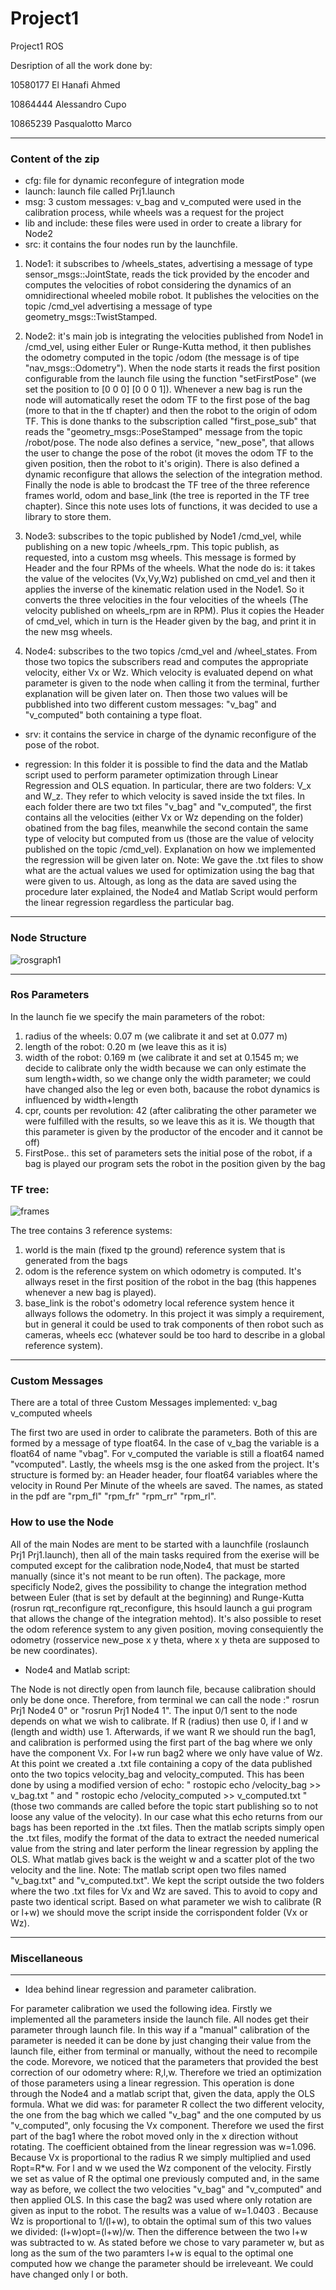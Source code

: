 # Project1

Project1 ROS

Desription of all the work done by:

10580177 El Hanafi Ahmed

10864444 Alessandro Cupo

10865239 Pasqualotto Marco 
***
### Content of the zip

- cfg: file for dynamic reconfegure of integration mode
- launch: launch file called Prj1.launch
- msg: 3 custom messages: v_bag and v_computed were used in the calibration process, while wheels was a request for the project
- lib and include: these files were used in order to create a library for Node2
- src: it contains the four nodes run by the launchfile. 

1) Node1: it subscribes to /wheels_states, advertising a message of type sensor_msgs::JointState, reads the tick provided by the encoder and computes the velocities of robot considering the dynamics of an omnidirectional wheeled mobile robot. It publishes the velocities on the topic /cmd_vel advertising a message of type geometry_msgs::TwistStamped.


2) Node2: it's main job is integrating the velocities published from Node1 in /cmd_vel, using either Euler or Runge-Kutta method, it then publishes the odometry computed in the topic /odom (the message is of tipe "nav_msgs::Odometry").
When the node starts it reads the first position configurable from the launch file using the function "setFirstPose" (we set the position to [0 0 0] [0 0 0 1]).
Whenever a new bag is run the node will automatically reset the odom TF to the first pose of the bag (more to that in the tf chapter) and then the robot to the origin of odom TF. This is done thanks to the subscription called "first_pose_sub" that reads the "geometry_msgs::PoseStamped" message from the topic /robot/pose.
The node also defines a service, "new_pose", that allows the user to change the pose of the robot (it moves the odom TF to the given position, then the robot to it's origin).
There is also defined a dynamic reconfigure that allows the selection of the integration method.
Finally the node is able to brodcast the TF tree of the three reference frames world, odom and base_link (the tree is reported in the TF tree chapter).
Since this note uses lots of functions, it was decided to use a library to store them.

3) Node3: subscribes to the topic published by Node1 /cmd_vel, while publishing on a new topic /wheels_rpm. This topic publish, as requested, into a custom msg wheels. This message is formed by Header and the four RPMs of the wheels. What the node do is: it takes the value of the velocites (Vx,Vy,Wz) published on cmd_vel and then it applies the inverse of the kinematic relation used in the Node1. So it converts the three velocities in the four velocities of the wheels (The velocity published on wheels_rpm are in RPM). Plus it copies the Header of cmd_vel, which in turn is the Header given by the bag, and print it in the new msg wheels.

4) Node4: subscribes to the two topics /cmd_vel and /wheel_states. From those two topics the subscribers read and computes the appropriate velocity, either Vx or Wz. Which velocity is evaluated depend on what parameter is given to the node when calling it from the terminal, further explanation will be given later on. Then those two values will be pubblished into two different custom messages: "v_bag" and "v_computed" both containing a type float. 

- srv: it contains the service in charge of the dynamic reconfigure of the pose of the robot.

- regression: In this folder it is possible to find the data and the Matlab script used to perform parameter optimization through Linear Regression and OLS equation. In particular, there are two folders: V_x and W_z. They refer to which velocity is saved inside the txt files. In each folder there are two txt files "v_bag" and "v_computed", the first contains all the velocities (either Vx or Wz depending on the folder) obatined from the bag files, meanwhile the second contain the same type of velocity but computed from us (those are the value of velocity published on the topic /cmd_vel). Explanation on how we implemented the regression will be given later on.
Note: We gave the .txt files to show what are the actual values we used for optimization using the bag that were given to us. Altough, as long as the data are saved using the procedure later explained, the Node4 and Matlab Script would perform the linear regression regardless the particular bag.

***
### Node Structure

![rosgraph1](https://user-images.githubusercontent.com/89984587/167246375-444e91f5-06f4-4803-877a-664e29af8367.png)


***

### Ros Parameters
In the launch fie we specify the main parameters of the robot:
1) radius of the wheels: 0.07 m (we calibrate it and set at 0.077 m)
2) length of the robot: 0.20 m (we leave this as it is)
3) width of the robot: 0.169 m (we calibrate it and set at 0.1545 m; we decide to calibrate only the width because we can only estimate the sum length+width, so we change only the width parameter; we could have changed also the leg or even both, bacause the robot dynamics is influenced by width+length
4) cpr, counts per revolution: 42 (after calibrating the other parameter we were fulfilled with the results, so we leave this as it is. We thougth that this parameter is given by the productor of the encoder and it cannot be off)
5) FirstPose.. this set of parameters sets the initial pose of the robot, if a bag is played our program sets the robot in the position given by the bag

### TF tree:
![frames](https://user-images.githubusercontent.com/89984587/167246068-7d34fe49-a8a9-4d9f-af66-2e3ac8182a07.png)

The tree contains 3 reference systems:
 1) world is the main (fixed tp the ground) reference system that is generated from the bags
 2) odom is the reference system on which odometry is computed. It's allways reset in the first position of the robot in the bag (this happenes whenever a new bag is played).
 3) base_link is the robot's odometry local reference system hence it allways follows the odometry. In this project it was simply a requirement, but in general it could be used to trak components of then robot such as cameras, wheels ecc (whatever sould be too hard to describe in a global reference system).
 ***
 
### Custom Messages

There are a total of three Custom Messages implemented:
v_bag 
v_computed
wheels

The first two are used in order to calibrate the parameters. Both of this are formed by a message of type float64. In the case of v_bag the variable is a float64 of name "vbag". For v_computed the variable is still a float64 named "vcomputed".
Lastly, the wheels msg is the one asked from the project. It's structure is formed by: an Header header, four float64 variables where the velocity in Round Per Minute of the wheels are saved. The names, as stated in the pdf are "rpm_fl" "rpm_fr" "rpm_rr" "rpm_rl".

### How to use the Node
All of the main Nodes are ment to be started with a launchfile (roslaunch Prj1 Prj1.launch), then all of the    main tasks required from the exerise will be computed except for the calibration node,Node4, that must be started manually (since it's not meant to be run often).
The package, more specificly Node2, gives the possibility to change the integration method between Euler (that is set by default at the beginning) and Runge-Kutta (rosrun rqt_reconfigure rqt_reconfigure, this hsould launch a gui program that allows the change of the integration mehtod).
It's also possible to reset the odom reference system to any given position, moving consequiently the odometry (rosservice new_pose x y theta, where x y theta are supposed to be new coordinates).


- Node4 and Matlab script: 

The Node is not directly open from launch file, because calibration should only be done once. Therefore, from terminal we can call the node :" rosrun Prj1 Node4 0" or "rosrun Prj1 Node4 1". The input 0/1 sent to the node depends on what we wish to calibrate. If R (radius) then use 0, if l and w (length and width) use 1. Afterwards, if we want R we should run the bag1, and calibration is performed using the first part of the bag where we only have the component Vx. For l+w run bag2 where we only have value of Wz. At this point we created a .txt file containing  a copy of the data published onto the two topics velocity_bag and velocity_computed. This has been done by using a modified version of echo: " rostopic echo /velocity_bag >> v_bag.txt " and      " rostopic echo /velocity_computed >> v_computed.txt " (those two commands are called before the topic start publishing so to not loose any value of the velocity). In our case what this echo returns from our bags has been reported in the .txt files. Then the matlab scripts simply open the .txt files, modify the format of the data to extract the needed numerical value from the string and later perform the linear regression by appling the OLS. What matlab gives back is the weight w and a scatter plot of the two velocity and the line.
Note: The matlab script open two files named "v_bag.txt" and "v_computed.txt". We kept the script outside the two folders where the two .txt files for Vx and Wz are saved. This to avoid to copy and paste two identical script. Based on what parameter we wish to calibrate (R or l+w) we should move the script inside the corrispondent folder (Vx or Wz).
 
***
 ### Miscellaneous
 **********************************
- Idea behind linear regression and parameter calibration.

 For parameter calibration we used the following idea. Firstly we implemented all the parameters inside the launch file. All nodes get their parameter through launch file. In this way if a "manual" calibration of the parameter is needed it can be done by just changing their value from the launch file, either from terminal or manually, without the need to recompile the code.
Morevore, we noticed that the parameters that provided the best correction of our odometry where: R,l,w. Therefore we tried an optimization of those parameters using a linear regression. This operation is done through the Node4 and a matlab script that, given the data, apply the OLS formula.
What we did was: for parameter R collect the two different velocity, the one from the bag which we called "v_bag" and the one computed by us "v_computed", only focusing the Vx component. Therefore we used the first part of the bag1 where the robot moved only in the x direction without rotating. The coefficient obtained from the linear regression was w=1.096. Because Vx is proportional to the radius R we simply multiplied and used Ropt=R*w. For l and w we used the Wz component of the velocity. Firstly we set as value of R the optimal one previously computed and, in the same way as before, we collect the two velocities "v_bag" and "v_computed" and then applied OLS. In this case the bag2 was used where only rotation are given as input to the robot. The results was a value of w=1.0403 . Because Wz is proportional to 1/(l+w), to obtain the optimal sum of this two values we divided: (l+w)opt=(l+w)/w. Then the difference between the two l+w was subtracted to w. As stated before we chose to vary parameter w, but as long as the sum of the two paramters l+w is equal to the optimal one computed how we change the parameter should be irreleveant. We could have changed only l or both.

